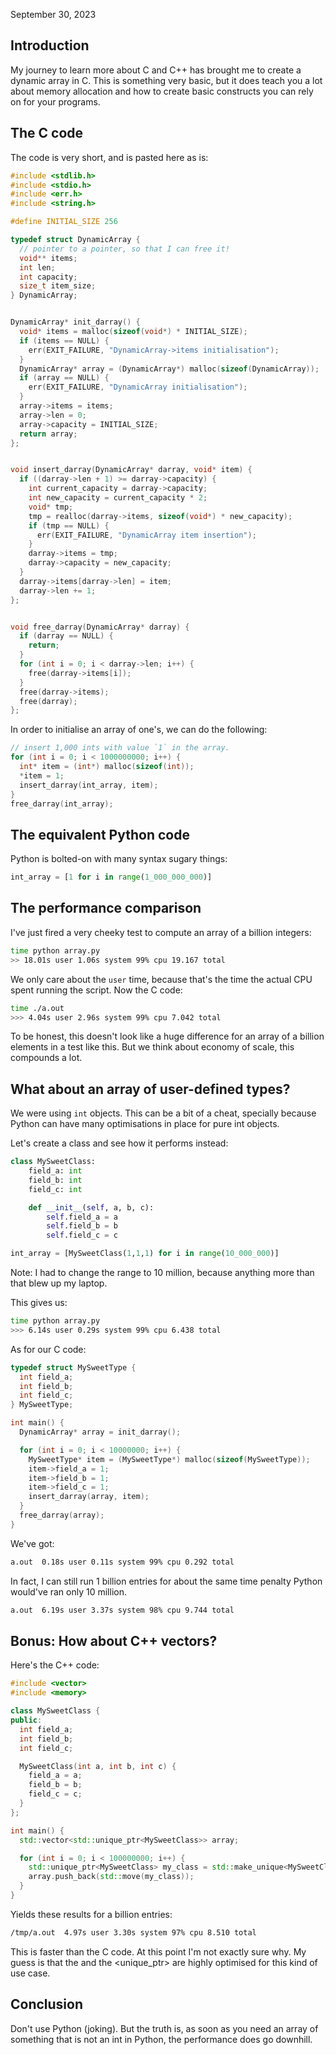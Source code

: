 September 30, 2023

## Introduction

My journey to learn more about C and C++ has brought me to create a dynamic
array in C. This is something very basic, but it does teach you a lot about
memory allocation and how to create basic constructs you can rely on for your
programs.

## The C code

The code is very short, and is pasted here as is:

```c
#include <stdlib.h>
#include <stdio.h>
#include <err.h>
#include <string.h>

#define INITIAL_SIZE 256

typedef struct DynamicArray {
  // pointer to a pointer, so that I can free it!
  void** items;
  int len;
  int capacity;
  size_t item_size;
} DynamicArray;


DynamicArray* init_darray() {
  void* items = malloc(sizeof(void*) * INITIAL_SIZE);
  if (items == NULL) {
    err(EXIT_FAILURE, "DynamicArray->items initialisation");
  }
  DynamicArray* array = (DynamicArray*) malloc(sizeof(DynamicArray));
  if (array == NULL) {
    err(EXIT_FAILURE, "DynamicArray initialisation");
  }
  array->items = items;
  array->len = 0;
  array->capacity = INITIAL_SIZE;
  return array;
};


void insert_darray(DynamicArray* darray, void* item) {
  if ((darray->len + 1) >= darray->capacity) {
    int current_capacity = darray->capacity;
    int new_capacity = current_capacity * 2;
    void* tmp;
    tmp = realloc(darray->items, sizeof(void*) * new_capacity);
    if (tmp == NULL) {
      err(EXIT_FAILURE, "DynamicArray item insertion");
    }
    darray->items = tmp;
    darray->capacity = new_capacity;
  }
  darray->items[darray->len] = item;
  darray->len += 1;
};


void free_darray(DynamicArray* darray) {
  if (darray == NULL) {
    return;
  }
  for (int i = 0; i < darray->len; i++) {
    free(darray->items[i]);
  }
  free(darray->items);
  free(darray);
};
```

In order to initialise an array of one's, we can do the following:

```c
// insert 1,000 ints with value `1` in the array.
for (int i = 0; i < 1000000000; i++) {
  int* item = (int*) malloc(sizeof(int));
  *item = 1;
  insert_darray(int_array, item);
}
free_darray(int_array);
```

## The equivalent Python code

Python is bolted-on with many syntax sugary things:


```python
int_array = [1 for i in range(1_000_000_000)]
```

## The performance comparison

I've just fired a very cheeky test to compute an array of a billion integers:

```sh
time python array.py
>> 18.01s user 1.06s system 99% cpu 19.167 total
```

We only care about the `user` time, because that's the time the actual CPU
spent running the script. Now the C code:

```sh
time ./a.out
>>> 4.04s user 2.96s system 99% cpu 7.042 total
```

To be honest, this doesn't look like a huge difference for an array of a
billion elements in a test like this. But we think about economy of scale,
this compounds a lot.

## What about an array of user-defined types?

We were using `int` objects. This can be a bit of a cheat, specially because
Python can have many optimisations in place for pure int objects.

Let's create a class and see how it performs instead:

```python
class MySweetClass:
    field_a: int
    field_b: int
    field_c: int

    def __init__(self, a, b, c):
        self.field_a = a
        self.field_b = b
        self.field_c = c

int_array = [MySweetClass(1,1,1) for i in range(10_000_000)]
```


Note: I had to change the range to 10 million, because anything more than that
blew up my laptop.

This gives us:

```sh
time python array.py
>>> 6.14s user 0.29s system 99% cpu 6.438 total
```

As for our C code:

```c
typedef struct MySweetType {
  int field_a;
  int field_b;
  int field_c;
} MySweetType;

int main() {
  DynamicArray* array = init_darray();

  for (int i = 0; i < 10000000; i++) {
    MySweetType* item = (MySweetType*) malloc(sizeof(MySweetType));
    item->field_a = 1;
    item->field_b = 1;
    item->field_c = 1;
    insert_darray(array, item);
  }
  free_darray(array);
}
```

We've got:

```sh
a.out  0.18s user 0.11s system 99% cpu 0.292 total
```

In fact, I can still run 1 billion entries for about the same time penalty
Python would've ran only 10 million.

```sh
a.out  6.19s user 3.37s system 98% cpu 9.744 total
```

## Bonus: How about C++ vectors?

Here's the C++ code:

```cpp
#include <vector>
#include <memory>

class MySweetClass {
public:
  int field_a;
  int field_b;
  int field_c;

  MySweetClass(int a, int b, int c) {
    field_a = a;
    field_b = b;
    field_c = c;
  }
};

int main() {
  std::vector<std::unique_ptr<MySweetClass>> array;

  for (int i = 0; i < 100000000; i++) {
    std::unique_ptr<MySweetClass> my_class = std::make_unique<MySweetClass>(1, 1, 1);
    array.push_back(std::move(my_class));
  }
}
```

Yields these results for a billion entries:

```sh
/tmp/a.out  4.97s user 3.30s system 97% cpu 8.510 total
```

This is faster than the C code. At this point I'm not exactly sure why. My
guess is that the <vector> and the <unique_ptr> are highly optimised for
this kind of use case.


## Conclusion

Don't use Python (joking).
But the truth is, as soon as you need an array of something that is not an int
in Python, the performance does go downhill.

